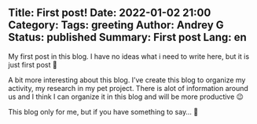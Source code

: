 Title: First post!
Date: 2022-01-02 21:00
Category:
Tags: greeting
Author: Andrey G
Status: published
Summary: First post
Lang: en
---

My first post in this blog. I have no ideas what i need to write here,
but it is just first post 🙂

A bit more interesting about this blog.
I’ve create this blog to organize my activity, my research in my pet project.
There is alot of information around us and I think I can organize it in this
blog and will be more productive 😉

This blog only for me, but if you have something to say… 🙂

